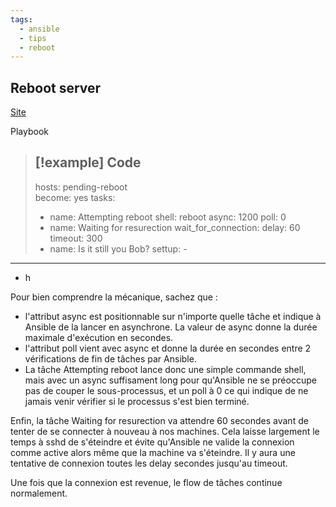 ```yaml
---
tags:
  - ansible
  - tips
  - reboot
---
```


## Reboot server 

[Site](https://blog.wescale.fr/ansible-tips-reboot-continue)

Playbook

  
> [!example] Code
> ---- 
> hosts: pending-reboot  
> become: yes  tasks:    
>    - name: Attempting reboot
>     shell: reboot
>     async: 1200
>     poll: 0        
>   - name: Waiting for resurection
>     wait_for_connection:
>      delay: 60
>      timeout: 300
>    -  name: Is it still you Bob?
>      settup:
      -

  ---
  - h
        
Pour bien comprendre la mécanique, sachez que :

  * l'attribut async est positionnable sur n'importe quelle tâche et indique à Ansible de la lancer en asynchrone. La valeur de async donne la durée maximale d'exécution en secondes.
  * l'attribut poll vient avec async et donne la durée en secondes entre 2 vérifications de fin de tâches par Ansible.
  * La tâche Attempting reboot lance donc une simple commande shell, mais avec un async suffisament long pour qu'Ansible ne se préoccupe pas de couper le sous-processus, et un poll à 0 ce qui indique de ne jamais venir vérifier si le processus s'est bien terminé.

Enfin, la tâche Waiting for resurection va attendre 60 secondes avant de tenter de se connecter à nouveau à nos machines. Cela laisse largement le temps à sshd de s'éteindre et évite qu'Ansible ne valide la connexion comme active alors même que la machine va s'éteindre. Il y aura une tentative de connexion toutes les delay secondes jusqu'au timeout.

Une fois que la connexion est revenue, le flow de tâches continue normalement.